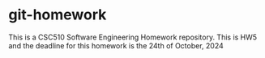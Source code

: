 # git-homework
This is a CSC510 Software Engineering Homework repository.
This is HW5 and the deadline for this homework is the 24th of October, 2024
